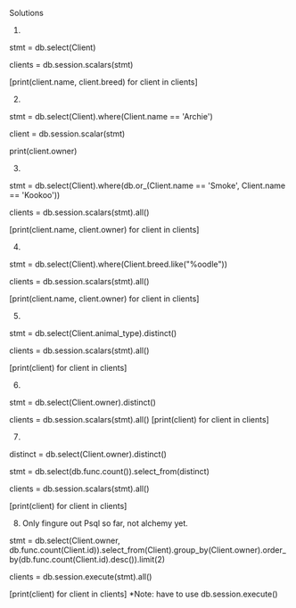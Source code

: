 Solutions

1. 
stmt = db.select(Client) 

clients = db.session.scalars(stmt) 

[print(client.name, client.breed) for client in clients]



2.
stmt = db.select(Client).where(Client.name == 'Archie') 

client = db.session.scalar(stmt) 

print(client.owner)



3.
stmt = db.select(Client).where(db.or_(Client.name == 'Smoke', Client.name == 'Kookoo')) 

clients = db.session.scalars(stmt).all() 

[print(client.name, client.owner) for client in clients]



4.
stmt = db.select(Client).where(Client.breed.like("%oodle")) 

clients = db.session.scalars(stmt).all() 

[print(client.name, client.owner) for client in clients]

5.
stmt = db.select(Client.animal_type).distinct() 

clients = db.session.scalars(stmt).all()

[print(client) for client in clients]

6.
stmt = db.select(Client.owner).distinct() 

clients = db.session.scalars(stmt).all() 
[print(client) for client in clients]

7. 
distinct = db.select(Client.owner).distinct()

stmt = db.select(db.func.count()).select_from(distinct) 

clients = db.session.scalars(stmt).all() 

[print(client) for client in clients]


8. Only fingure out Psql so far, not alchemy yet. 
   
stmt = db.select(Client.owner, db.func.count(Client.id)).select_from(Client).group_by(Client.owner).order_by(db.func.count(Client.id).desc()).limit(2) 

clients = db.session.execute(stmt).all() 

[print(client) for client in clients]
*Note: have to use db.session.execute()
